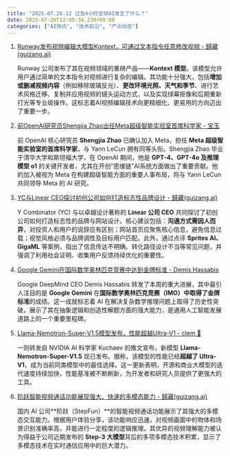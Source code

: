 ```yaml
---
title: "2025.07.26.12 过去4小时全球AI发生了什么？"
date: 2025-07-26T12:00:34.238+08:00
categories: ["AI快讯", "技术前沿", "产业动态"]
---
```


1. [Runway发布视频编辑大模型Kontext，可通过文本指令任意修改视频 - 歸藏(guizang.ai)](https://x.com/op7418/status/1948933839079788786)

   Runway 公司发布了其在视频领域的重磅产品——**Kontext 模型**。该模型允许用户通过简单的文本指令对视频进行复杂的编辑。其功能十分强大，包括**增加或删减视频内容**（例如移除玻璃反光）、**更改环境光照、天气和季节**、进行艺术风格迁移、复制并应用视频的镜头运动方式，以及实现绿幕抠像和后期重新打光等专业级操作。这标志着AI视频编辑技术向更精细化、更易用的方向迈出了重要一步。

2. [前OpenAI研究员Shengjia Zhao出任Meta超级智能实验室首席科学家 - 宝玉](https://x.com/dotey/status/1948900359717503441)

   前 OpenAI 核心研究员 **Shengjia Zhao** 已确认加入 Meta，担任 **Meta 超级智能实验室的首席科学家**，与 Yann LeCun 拥有同等头衔。Shengjia Zhao 毕业于清华大学和斯坦福大学，在 OpenAI 期间，他是 **GPT-4、GPT-4o 及推理模型 o1** 的关键开发者，尤其在开创“思维链”AI系统方面做出了重要贡献。他的加入被视为 Meta 在构建超级智能方面的重要人事布局，将与 Yann LeCun 共同领导 Meta 的 AI 研究。

3. [YC与Linear CEO探讨初创公司如何打造标志性品牌设计 - 歸藏(guizang.ai)](https://x.com/op7418/status/1948940307070157101)

   Y Combinator (YC) 与以卓越设计著称的 **Linear 公司 CEO** 共同探讨了初创公司如何打造标志性的品牌与网站设计。核心建议包括：**沟通方式需因人而异**，对投资人和用户的说辞应有区别；网站首页应聚焦核心信息，避免信息过载；视觉风格必须与品牌调性及目标用户匹配。此外，通过点评 **Sprites AI、GigaML** 等案例，指出了信息传达不明确、转化路径设计不当等常见问题，并强调了利用社会证明、收集用户反馈持续优化的重要性。

4. [Google Gemini在国际数学奥林匹克竞赛中达到金牌标准 - Demis Hassabis](https://x.com/demishassabis/status/1948924660709527868)

   Google DeepMind CEO Demis Hassabis 转发了本周的重大进展，其中最引人注目的是 **Google Gemini** 在**国际数学奥林匹克竞赛（IMO）中取得了金牌标准**的成绩。这一成就标志着 AI 在解决复杂数学推理问题上取得了历史性突破，展示了其在抽象逻辑和创造性解题方面的强大能力，是通用人工智能发展道路上的一个重要里程碑。

5. [Llama-Nemotron-Super-V1.5模型发布，性能超越Ultra-V1 - clem 🤗](https://x.com/ClementDelangue/status/1948902942935056710)

   一则转发自 NVIDIA AI 科学家 Kuchaev 的推文宣布，新模型 **Llama-Nemotron-Super-V1.5** 现已发布。据称，该模型的性能已经**超越了 Ultra-V1**，成为当前同类模型中的最佳选择。这一更新表明，开源和商业大模型的迭代速度持续加快，性能基准被不断刷新，为开发者和研究人员提供了更强大的工具。

6. [阶跃智能视频通话功能展现强大、快速的多模态能力 - 歸藏(guizang.ai)](https://x.com/op7418/status/1948925766638731361)

   国内 AI 公司**阶跃（StepFun）**的智能视频通话功能展示了其强大的多模态交互能力。根据用户体验分享，该功能响应迅速，对视频画面中的物体和场景识别准确率高，并能进行一定程度的逻辑推理。其优异的视频理解能力被认为得益于公司近期发布的 **Step-3 大模型**背后的多项多模态技术积累，显示了多模态技术在实时通信应用中的巨大潜力。